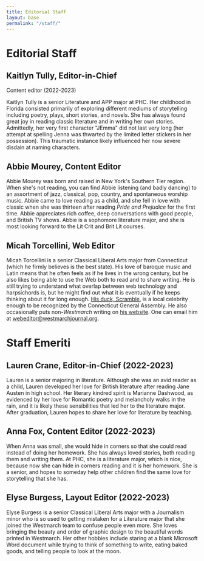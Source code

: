 ```yaml
---
title: Editorial Staff
layout: base
permalink: "/staff/"
---
```

# Editorial Staff

## Kaitlyn Tully, Editor-in-Chief

Content editor (2022-2023)

Kaitlyn Tully is a senior Literature and APP major at PHC. 
Her childhood in Florida consisted primarily of exploring
different mediums of storytelling including poetry, plays,
short stories, and novels. She has always found great joy
in reading classic literature and in writing her own stories. 
Admittedly, her very first character "JEmma" did not last very
long (her attempt at spelling Jenna was thwarted by the limited
letter stickers in her possession). This traumatic instance
likely influenced her now severe disdain at naming characters. 

## Abbie Mourey, Content Editor
Abbie Mourey was born and raised in New York's Southern Tier
region. When she's not reading, you can find Abbie listening
(and badly dancing) to an assortment of jazz, classical, pop,
country, and spontaneous worship music. Abbie came to love
reading as a child, and she fell in love with classic when she
was thirteen after reading *Pride and Prejudice* for the 
first time. Abbie appreciates rich coffee, deep conversations
with good people, and British TV shows. Abbie is a sophomore
literature major, and she is most looking forward to the Lit
Crit and Brit Lit courses.

## Micah Torcellini, Web Editor
Micah Torcellini is a senior Classical Liberal Arts major from
Connecticut (which he firmly believes is the best state). His
love of baroque music and Latin means that he often feels as if
he lives in the wrong century, but he also likes being able to 
use the Web both to read and to share writing. He is still trying
to understand what overlap between web technology and harpsichords
is, but he might find out what it is eventually if he keeps
thinking about it for long enough. 
[His duck, Scramble](https://scrambletheduck.org), is a local celebrity
enough to be recognized by the Connecticut General Assembly. 
He also occasionally puts non-*Westmarch* writing on 
[his website](https://micah.torcellini.org/). One can email him at 
[webeditor@westmarchjournal.org](mailto:webeditor@westmarchjournal.org).

# Staff Emeriti 

## Lauren Crane, Editor-in-Chief (2022-2023)
Lauren is a senior majoring in literature. Although
she was an avid reader as a child, Lauren developed
her love for British literature after reading Jane
Austen in high school. Her literary kindred spirit
is Marianne Dashwood, as evidenced by her love for
Romantic poetry and melancholy walks in the rain, 
and it is likely these sensibilities that led her to
the literature major. After graduation, Lauren hopes
to share her love for literature by teaching. 

## Anna Fox, Content Editor (2022-2023)
When Anna was small, she would hide in corners so that 
she could read instead of doing her homework. She has
always loved stories, both reading them and writing them.
At PHC, she is a literature major, which is nice, because
now she can hide in corners reading and it is her homework.
She is a senior, and hopes to someday help other children
find the same love for storytelling that she has. 

## Elyse Burgess, Layout Editor (2022-2023)
Elyse Burgess is a senior Classical Liberal Arts major with a
Journalism minor who is so used to getting mistaken for a 
Literature major that she joined the Westmarch team to confuse
people even more. She loves bringing the beauty and order
of graphic design to the beautiful words printed in Westmarch. 
Her other hobbies include staring at a blank Microsoft Word
document while trying to think of something to write, eating
baked goods, and telling people to look at the moon. 